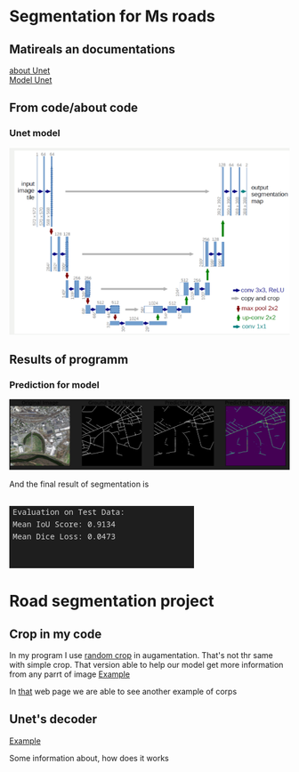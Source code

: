 <h1>Segmentation for Ms roads</h1>
<h2>Matireals an documentations</h2>
<a href="https://lmb.informatik.uni-freiburg.de/people/ronneber/u-net/">about Unet</a><br>
<a href="">Model Unet</a><br>
<h2>From code/about code</h2>
<h3>Unet model</h3>
<img src="./UNET.png">
<h2>Results of programm</h2>
<h3>Prediction for model</h3>
<img src="predict_img.png">
<p>And the final result of segmentation is</p><br>
<img src="results.png">
<h1>Road segmentation project</h1>
<h2>Crop in my code</h2>
<p>In my program I use <a href="https://pytorch.org/vision/stable/generated/torchvision.transforms.RandomCrop.html">random crop</a> in augamentation. That's not thr same with simple crop. That version able to help our model get more information from any parrt of image <a href = "https://blog.roboflow.com/why-and-how-to-implement-random-crop-data-augmentation/">Example</a></p>
<p>In <a href="https://habr.com/ru/companies/io/articles/259997/">that</a> web page we are able to see another example of corps</p>
<h2>Unet's decoder</h2>
<a href = "https://colab.research.google.com/github/bnsreenu/python_for_image_processing_APEER/blob/master/tutorial117_building_unet_using_encoder_decoder_blocks.ipynb">Example</a>
<p>Some information about, how does it works <a href = "https://datascience.stackexchange.com/questions/6107/what-are-deconvolutional-layers"></a></p>